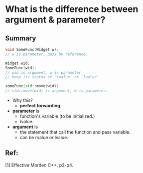 # What is the difference between argument & parameter?

## Summary
~~~c++
void SomeFunc(Widget w);
// w is parameter, pass by reference.

Widget wid;
SomeFunc(wid);
// wid is argument, w is parameter.
// keep its status of 'rvalue' or 'lvalue'

someFunc(std::move(wid))
// std::move(wid) is argument, w is parameter.
~~~
- Why this?
    - **perfect forwarding**.
- **parameter** is 
    - function's variable (to be initialized.)
    - lvalue.
- **argument** is
    - the statement that call the function and pass variable.
    - can be rvalue or lvalue.

## Ref:
[1] Effective Morden C++, p3-p4.